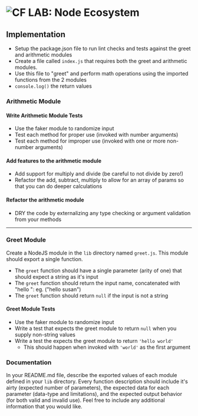 ![CF](http://i.imgur.com/7v5ASc8.png) LAB: Node Ecosystem
=========================================================

## Implementation
* Setup the package.json file to run lint checks and tests against the greet and arithmetic modules
* Create a file called `index.js` that requires both the greet and arithmetic modules.
* Use this file to "greet" and perform math operations using the imported functions from the 2 modules
* `console.log()` the return values

### Arithmetic Module

#### Write Arithmetic Module Tests
* Use the faker module to randomize input
* Test each method for proper use (invoked with number arguments)
* Test each method for improper use (invoked with one or more non-number arguments)

#### Add features to the arithmetic module
* Add support for multiply and divide (be careful to not divide by zero!)
* Refactor the add, subtract, multiply to allow for an array of params so that you can do deeper calculations

#### Refactor the arithmetic module
* DRY the code by externalizing any type checking or argument validation from your methods

---


### Greet Module
Create a NodeJS module in the `lib` directory named `greet.js`.  This module should export a single function.
* The `greet` function should have a single parameter (arity of one) that should expect a string as it's input
* The `greet` function should return the input name, concatenated with "hello ": eg. ("hello susan")
* The `greet` function should return `null` if the input is not a string

#### Greet Module Tests
* Use the faker module to randomize input
* Write a test that expects the greet module to return `null` when you supply non-string values
* Write a test the expects the greet module to return `'hello world'`
  * This should happen when invoked with `'world'` as the first argument


### Documentation
In your README.md file, describe the exported values of each module defined in your `lib` directory. Every function description should include it's airty (expected number of parameters), the expected data for each parameter (data-type and limitations), and the expected output behavior (for both valid and invalid use). Feel free to include any additional information that you would like.
